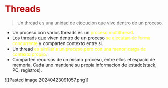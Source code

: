 # <span style="color:#c00000">Threads</span> 

> Un thread es una unidad de ejecucion que vive dentro de un proceso.

- Un proceso con varios threads es un <span style="color:#ffff00">proceso multithread</span>.
- Los threads que viven dentro de un proceso <span style="color:#ffff00">se ejecutan de forma concurrente</span> y comparten contexto entre si.
- Un thread <span style="color:#ffff00">es similar a un proceso pero con una menor carga de contexto propio</span>.
- Comparten recursos de un mismo proceso, entre ellos el espacio de memoria. Cada uno mantiene su propia informacion de estado(stack, PC, registros).

![[Pasted image 20240423091057.png]]